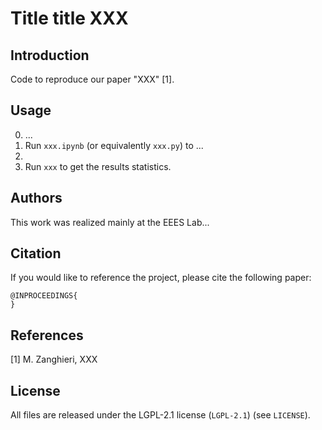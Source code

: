 # Title title XXX



## Introduction
Code to reproduce our paper "XXX" [1].



## Usage
0. ...
1. Run ``xxx.ipynb`` (or equivalently ``xxx.py``) to ... 
2. 
3. Run ``xxx`` to get the results statistics.



## Authors
This work was realized mainly at the EEES Lab...


## Citation
If you would like to reference the project, please cite the following paper:
```
@INPROCEEDINGS{
}

```


## References
[1] M. Zanghieri, XXX


## License
All files are released under the LGPL-2.1 license (`LGPL-2.1`) (see `LICENSE`).
